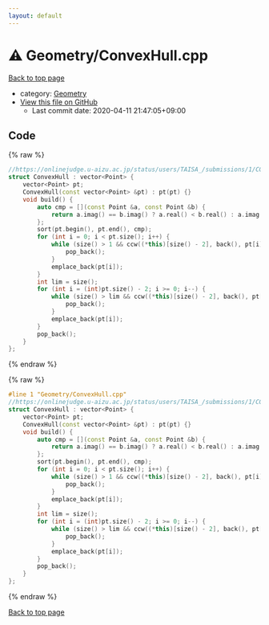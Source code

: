 ```yaml
---
layout: default
---
```


<!-- mathjax config similar to math.stackexchange -->
<script type="text/javascript" async
  src="https://cdnjs.cloudflare.com/ajax/libs/mathjax/2.7.5/MathJax.js?config=TeX-MML-AM_CHTML">
</script>
<script type="text/x-mathjax-config">
  MathJax.Hub.Config({
    TeX: { equationNumbers: { autoNumber: "AMS" }},
    tex2jax: {
      inlineMath: [ ['$','$'] ],
      processEscapes: true
    },
    "HTML-CSS": { matchFontHeight: false },
    displayAlign: "left",
    displayIndent: "2em"
  });
</script>

<script type="text/javascript" src="https://cdnjs.cloudflare.com/ajax/libs/jquery/3.4.1/jquery.min.js"></script>
<script src="https://cdn.jsdelivr.net/npm/jquery-balloon-js@1.1.2/jquery.balloon.min.js" integrity="sha256-ZEYs9VrgAeNuPvs15E39OsyOJaIkXEEt10fzxJ20+2I=" crossorigin="anonymous"></script>
<script type="text/javascript" src="../../assets/js/copy-button.js"></script>
<link rel="stylesheet" href="../../assets/css/copy-button.css" />


# :warning: Geometry/ConvexHull.cpp

<a href="../../index.html">Back to top page</a>

* category: <a href="../../index.html#d9c6333623e6357515fcbf17be806273">Geometry</a>
* <a href="{{ site.github.repository_url }}/blob/master/Geometry/ConvexHull.cpp">View this file on GitHub</a>
    - Last commit date: 2020-04-11 21:47:05+09:00




## Code

<a id="unbundled"></a>
{% raw %}
```cpp
//https://onlinejudge.u-aizu.ac.jp/status/users/TAISA_/submissions/1/CGL_4_A/judge/4344751/C++14
struct ConvexHull : vector<Point> {
    vector<Point> pt;
    ConvexHull(const vector<Point> &pt) : pt(pt) {}
    void build() {
        auto cmp = [](const Point &a, const Point &b) {
            return a.imag() == b.imag() ? a.real() < b.real() : a.imag() < b.imag();
        };
        sort(pt.begin(), pt.end(), cmp);
        for (int i = 0; i < pt.size(); i++) {
            while (size() > 1 && ccw((*this)[size() - 2], back(), pt[i]) <= 0) {
                pop_back();
            }
            emplace_back(pt[i]);
        }
        int lim = size();
        for (int i = (int)pt.size() - 2; i >= 0; i--) {
            while (size() > lim && ccw((*this)[size() - 2], back(), pt[i]) <= 0) {
                pop_back();
            }
            emplace_back(pt[i]);
        }
        pop_back();
    }
};
```
{% endraw %}

<a id="bundled"></a>
{% raw %}
```cpp
#line 1 "Geometry/ConvexHull.cpp"
//https://onlinejudge.u-aizu.ac.jp/status/users/TAISA_/submissions/1/CGL_4_A/judge/4344751/C++14
struct ConvexHull : vector<Point> {
    vector<Point> pt;
    ConvexHull(const vector<Point> &pt) : pt(pt) {}
    void build() {
        auto cmp = [](const Point &a, const Point &b) {
            return a.imag() == b.imag() ? a.real() < b.real() : a.imag() < b.imag();
        };
        sort(pt.begin(), pt.end(), cmp);
        for (int i = 0; i < pt.size(); i++) {
            while (size() > 1 && ccw((*this)[size() - 2], back(), pt[i]) <= 0) {
                pop_back();
            }
            emplace_back(pt[i]);
        }
        int lim = size();
        for (int i = (int)pt.size() - 2; i >= 0; i--) {
            while (size() > lim && ccw((*this)[size() - 2], back(), pt[i]) <= 0) {
                pop_back();
            }
            emplace_back(pt[i]);
        }
        pop_back();
    }
};

```
{% endraw %}

<a href="../../index.html">Back to top page</a>

